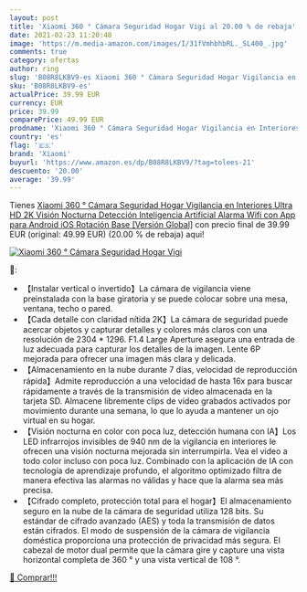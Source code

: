 ```yaml
---
layout: post
title: 'Xiaomi 360 ° Cámara Seguridad Hogar Vigi al 20.00 % de rebaja'
date: 2021-02-23 11:20:48
image: 'https://m.media-amazon.com/images/I/31fVmhbhbRL._SL400_.jpg'
comments: true
category: ofertas
author: ring
slug: 'B08R8LKBV9-es Xiaomi 360 ° Cámara Seguridad Hogar Vigilancia en...'
sku: 'B08R8LKBV9-es'
actualPrice: 39.99 EUR
currency: EUR
price: 39.99
comparePrice: 49.99 EUR
prodname: 'Xiaomi 360 ° Cámara Seguridad Hogar Vigilancia en Interiores Ultra HD 2K Visión Nocturna Detección Inteligencia Artificial Alarma Wifi con App para Android iOS Rotación Base [Versión Global]'
country: 'es'
flag: '🇪🇸'
brand: 'Xiaomi'
buyurl: 'https://www.amazon.es/dp/B08R8LKBV9/?tag=tolees-21'
descuento: '20.00'
average: '39.99'
---
```


Tienes [Xiaomi 360 ° Cámara Seguridad Hogar Vigilancia en Interiores Ultra HD 2K Visión Nocturna Detección Inteligencia Artificial Alarma Wifi con App para Android iOS Rotación Base [Versión Global]](https://www.amazon.es/dp/B08R8LKBV9/?tag=tolees-21) con precio final de  39.99 EUR (original: 49.99 EUR) (20.00 %  de rebaja) aqui!

[![Xiaomi 360 ° Cámara Seguridad Hogar Vigi](https://m.media-amazon.com/images/I/31fVmhbhbRL._SL400_.jpg)](https://www.amazon.es/dp/B08R8LKBV9/?tag=tolees-21)

🔎:

- 【Instalar vertical o invertido】La cámara de vigilancia viene preinstalada con la base giratoria y se puede colocar sobre una mesa, ventana, techo o pared.
- 【Cada detalle con claridad nítida 2K】La cámara de seguridad puede acercar objetos y capturar detalles y colores más claros con una resolución de 2304 * 1296. F1.4 Large Aperture asegura una entrada de luz adecuada para capturar los detalles de la imagen. Lente 6P mejorada para ofrecer una imagen más clara y delicada.
- 【Almacenamiento en la nube durante 7 días, velocidad de reproducción rápida】Admite reproducción a una velocidad de hasta 16x para buscar rápidamente a través de la transmisión de video almacenada en la tarjeta SD. Almacene libremente clips de video grabados activados por movimiento durante una semana, lo que lo ayuda a mantener un ojo virtual en su hogar.
- 【Visión nocturna en color con poca luz, detección humana con IA】Los LED infrarrojos invisibles de 940 nm de la vigilancia en interiores le ofrecen una visión nocturna mejorada sin interrumpirla. Vea el video a todo color incluso con poca luz. Combinado con la aplicación de IA con tecnología de aprendizaje profundo, el algoritmo optimizado filtra de manera efectiva las alarmas no válidas y hace que la alarma sea más precisa.
- 【Cifrado completo, protección total para el hogar】El almacenamiento seguro en la nube de la cámara de seguridad utiliza 128 bits. Su estándar de cifrado avanzado (AES) y toda la transmisión de datos están cifrados. El modo de suspensión de la cámara de vigilancia doméstica proporciona una protección de privacidad más segura. El cabezal de motor dual permite que la cámara gire y capture una vista horizontal completa de 360 ​​° y una vista vertical de 108 °.

[🛒 Comprar!!!](https://www.amazon.es/dp/B08R8LKBV9/?tag=tolees-21)
